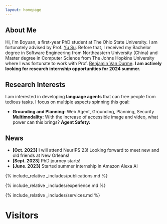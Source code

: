 ```yaml
---
layout: homepage
---
```


## About Me

Hi, I'm Boyuan, a first-year PhD student at The Ohio State University. I am fortunately advised by Prof. [Yu Su](https://ysu1989.github.io/). Before that, I received my Bachelor degree in Software Engineering from Northeastern University (China) and Master degree in Computer Science from The Johns Hopkins University where I was fortunate to work with Prof. [Benjamin Van Durme](https://www.cs.jhu.edu/~vandurme/).
**I am actively looking for research internship opportunities for 2024 summer.**

## Research Interests

I am interested in developing **language agents** that can free people from tedious tasks. I focus on multiple aspects spinning this goal:
- **Grounding and Planning:** Web Agent, Grounding, Planning, Security
**Multimodality:** With the increase of accessible image and video, what power can this brings?
**Agent Safety:**

## News

- **[Oct. 2023]** I will attend NeurIPS'23! Looking forward to meet new and old friends at New Orleans!
- **[Sept. 2023]** PhD journey starts!
- **[June. 2023]** Started summer internship in Amazon Alexa AI

{% include_relative _includes/publications.md %}

{% include_relative _includes/experience.md %}

{% include_relative _includes/services.md %}


<!-- Map -->
<div class='vspace-top'>
    <h1>Visitors</h1>
</div>
<div id="revolverMap">
    <script type="text/javascript" src="//rf.revolvermaps.com/0/0/1.js?i=5egbaxa13f1&amp;s=220&amp;m=0&amp;v=true&amp;r=false&amp;b=000000&amp;n=false&amp;c=ff0000" async="async"></script>
</div>